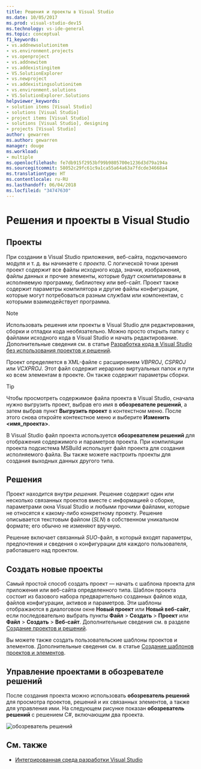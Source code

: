 ```yaml
---
title: Решения и проекты в Visual Studio
ms.date: 10/05/2017
ms.prod: visual-studio-dev15
ms.technology: vs-ide-general
ms.topic: conceptual
f1_keywords:
- vs.addnewsolutionitem
- vs.environment.projects
- vs.openproject
- vs.addnewitem
- vs.addexistingitem
- VS.SolutionExplorer
- vs.newproject
- vs.addexistingsolutionitem
- vs.environment.solutions
- VS.SolutionExplorer.Solutions
helpviewer_keywords:
- solution items [Visual Studio]
- solutions [Visual Studio]
- project items [Visual Studio]
- solutions [Visual Studio], designing
- projects [Visual Studio]
author: gewarren
ms.author: gewarren
manager: douge
ms.workload:
- multiple
ms.openlocfilehash: fe7db915f2953bf99b9805700e1236d3d79a194a
ms.sourcegitcommit: 58052c29fc61c9a1ca55a64a63a7fdcde34668a4
ms.translationtype: HT
ms.contentlocale: ru-RU
ms.lasthandoff: 06/04/2018
ms.locfileid: "34747630"
---
```

# <a name="solutions-and-projects-in-visual-studio"></a>Решения и проекты в Visual Studio

## <a name="projects"></a>Проекты

При создании в Visual Studio приложения, веб-сайта, подключаемого модуля и т. д. вы начинаете с *проекта*. С логической точки зрения проект содержит все файлы исходного кода, значки, изображения, файлы данных и прочие элементы, которые будут скомпилированы в исполняемую программу, библиотеку или веб-сайт. Проект также содержит параметры компилятора и другие файлы конфигурации, которые могут потребоваться разным службам или компонентам, с которыми взаимодействует программа.

> [!NOTE]
> Использовать решения или проекты в Visual Studio для редактирования, сборки и отладки кода необязательно. Можно просто открыть папку с файлами исходного кода в Visual Studio и начать редактирование. Дополнительные сведения см. в статье [Разработка кода в Visual Studio без использования проектов и решений](../ide/develop-code-in-visual-studio-without-projects-or-solutions.md).

Проект определяется в XML-файле с расширением *VBPROJ*, *CSPROJ* или *VCXPROJ*. Этот файл содержит иерархию виртуальных папок и пути ко всем элементам в проекте. Он также содержит параметры сборки.

> [!TIP]
> Чтобы просмотреть содержимое файла проекта в Visual Studio, сначала нужно выгрузить проект, выбрав его имя в **обозревателе решений**, а затем выбрав пункт **Выгрузить проект** в контекстном меню. После этого снова откройте контекстное меню и выберите **Изменить \<имя_проекта\>**.

В Visual Studio файл проекта используется **обозревателем решений** для отображения содержимого и параметров проекта. При компиляции проекта подсистема MSBuild использует файл проекта для создания исполняемого файла. Вы также можете настроить проекты для создания выходных данных другого типа.

## <a name="solutions"></a>Решения

Проект находится внутри *решения*. Решение содержит один или несколько связанных проектов вместе с информацией о сборке, параметрами окна Visual Studio и любыми прочими файлами, которые не относятся к какому-либо конкретному проекту. Решение описывается текстовым файлом (*SLN*) в собственном уникальном формате; его обычно не изменяют вручную.

Решение включает связанный *SUO*-файл, в который входят параметры, предпочтения и сведения о конфигурации для каждого пользователя, работавшего над проектом.

## <a name="create-new-projects"></a>Создать новые проекты

Самый простой способ создать проект — начать с шаблона проекта для приложения или веб-сайта определенного типа. Шаблон проекта состоит из базового набора предварительно созданных файлов кода, файлов конфигурации, активов и параметров. Эти шаблоны отображаются в диалоговом окне **Новый проект** или **Новый веб-сайт**, если последовательно выбрать пункты **Файл** > **Создать** > **Проект** или **Файл** > **Создать** > **Веб-сайт**. Дополнительные сведения см. в разделе [Создание проектов и решений](../ide/creating-solutions-and-projects.md).

Вы можете также создать пользовательские шаблоны проектов и элементов. Дополнительные сведения см. в статье [Создание шаблонов проектов и элементов](../ide/creating-project-and-item-templates.md).

## <a name="manage-projects-in-solution-explorer"></a>Управление проектами в обозревателе решений

После создания проекта можно использовать **обозреватель решений** для просмотра проектов, решений и их связанных элементов, а также для управления ими. На следующем рисунке показан **обозреватель решений** с решением C#, включающим два проекта.

![обозреватель решений](../ide/media/vs2015_solution_explorer.png)

## <a name="see-also"></a>См. также

- [Интегрированная среда разработки Visual Studio](../ide/visual-studio-ide.md)